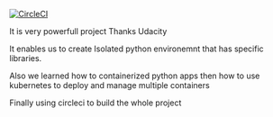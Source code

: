 
[![CircleCI](https://circleci.com/gh/circleci/circleci-docs.svg?style=svg)](https://circleci.com/gh/circleci/circleci-docs)

It is very powerfull project Thanks Udacity

It enables us to create Isolated python environemnt that has specific libraries.

Also we learned how to containerized python apps then how to use kubernetes to deploy and manage multiple containers

Finally using circleci to build the whole project